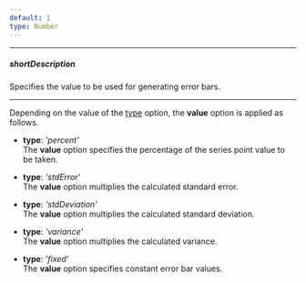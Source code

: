 ```yaml
---
default: 1
type: Number
---
```

---
##### shortDescription
Specifies the value to be used for generating error bars.

---
Depending on the value of the [type](/api-reference/20%20Data%20Visualization%20Widgets/dxPolarChart/5%20Series%20Types/CommonPolarChartSeries/valueErrorBar/type.md '/Documentation/ApiReference/Data_Visualization_Widgets/dxPolarChart/Configuration/commonSeriesSettings/valueErrorBar/#type') option, the **value** option is applied as follows.

- **type**: *'percent'*		
The **value** option specifies the percentage of the series point value to be taken.

- **type**: *'stdError'*		
The **value** option multiplies the calculated standard error.

- **type**: *'stdDeviation'*		
The **value** option multiplies the calculated standard deviation.

- **type**: *'variance'*		
The **value** option multiplies the calculated variance.

- **type**: *'fixed'*		
The **value** option specifies constant error bar values.